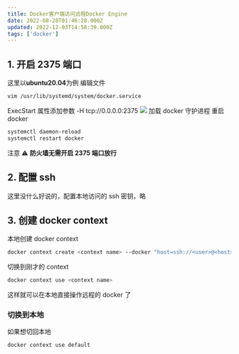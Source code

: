 ```yaml
---
title: Docker客户端访问远程Docker Engine
date: 2022-08-28T01:46:28.000Z
updated: 2022-12-03T14:58:39.000Z
tags: ['docker']
---
```

  
## 1. 开启 2375 端口

这里以**ubuntu20.04**为例
编辑文件

```bash
vim /usr/lib/systemd/system/docker.service
```

ExecStart 属性添加参数 -H tcp://0.0.0.0:2375
![](images/1661652340332-5fdde1fb-96d4-4b96-99db-48d0a418533d.png)
加载 docker 守护进程
重启 docker

```bash
systemctl daemon-reload
systemctl restart docker
```

注意 ⚠️ **防火墙无需开启 2375 端口放行**

## 2. 配置 ssh

这里没什么好说的，配置本地访问的 ssh 密钥，略

## 3. 创建 docker context

本地创建 docker context

```bash
docker context create <context name> --docker "host=ssh://<user>@<host>"
```

切换到刚才的 context

```bash
docker context use <context name>
```

这样就可以在本地直接操作远程的 docker 了

### 切换到本地

如果想切回本地

```bash
docker context use default
```